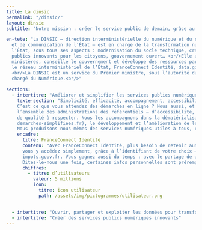```yaml
---
title: La dinsic
permalink: "/dinsic/"
layout: dinsic
subtitle: "Notre mission : créer le service public de demain, grâce au numérique"

en-tete: "La DINSIC – direction interministérielle du numérique et du système d’information
  et de communication de l’État – est en charge de la transformation numérique de
  l’État, sous tous ses aspects : modernisation du socle technique, création de services
  publics innovants pour les citoyens, gouvernement ouvert… <br/>Elle accompagne les
  ministères, conseille le gouvernement et développe des ressources partagées comme
  le réseau interministériel de l’État, FranceConnect Identité, data.gouv.fr ou api.gouv.fr.
  <br/>La DINSIC est un service du Premier ministre, sous l’autorité du secrétaire d’État
  chargé du Numérique.<br/>"
  
sections:
  - intertitre: "Améliorer et simplifier les services publics numériques"
    texte-section: "Simplicité, efficacité, accompagnement, accessibilité pour tous…
    C’est ce que vous attendez des démarches en ligne ? Nous aussi, et nous œuvrons pour ! Nous fournissons à 
    l’ensemble des administrations des référentiels – d’accessibilité, de sécurité… – et une liste de critères 
    de qualité à respecter. Nous les accompagnons dans la dématérialisation de leurs démarches (notamment via 
    demarches-simplifiees.fr), le développement et l’amélioration de leurs services en ligne.
    Nous produisons nous-mêmes des services numériques utiles à tous, comme FranceConnect Identité."
    encadre:
      titre: FranceConnect Identité
      contenu: "Avec FranceConnect Identité, plus besoin de retenir autant de mots de passe que de sites de démarches :
      vous y accédez simplement, grâce à l’identifiant de votre choix – comme celui de votre compte Ameli ou
      impots.gouv.fr. Vous gagnez aussi du temps : avec le partage de données entre administrations selon le principe
      Dites-le-nous une fois, certaines infos personnelles sont préremplies."
      chiffres: 
        - titre: d’utilisateurs
          valeur: 5 millions
          icon:
            titre: icon utilisateur
            path: /assets/img/pictogrammes/utilisateur.png

      
  - intertitre: "Ouvrir, partager et exploiter les données pour transformer l’action publique"
  - intertitre: "Créer des services publics numériques innovants"
---
```



